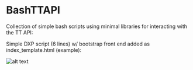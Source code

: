 # BashTTAPI
Collection of simple bash scripts using minimal libraries for interacting with the TT API:

Simple DXP script (6 lines) w/ bootstrap front end added as index_template.html (example):

![alt text](http://simplyminecraft.co.uk/tt/bash_api_tt.PNG)
